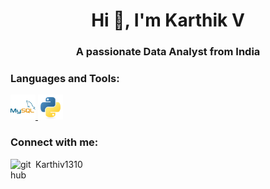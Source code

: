 <h1 align="center">Hi 👋, I'm Karthik V</h1>
<h3 align="center">A passionate Data Analyst from India</h3>


<h3 align="left">Languages and Tools:</h3>
<p align="left"> <a href="https://www.mysql.com/" target="_blank" rel="noreferrer"> <img src="https://raw.githubusercontent.com/devicons/devicon/master/icons/mysql/mysql-original-wordmark.svg" alt="mysql" width="40" height="40"/> </a> <a href="https://www.python.org" target="_blank" rel="noreferrer"> <img src="https://raw.githubusercontent.com/devicons/devicon/master/icons/python/python-original.svg" alt="python" width="40" height="40"/> </a> </p>

<h3 align="left">Connect with me:</h3>
<img align ="left" src="https://github.githubassets.com/assets/GitHub-Mark-ea2971cee799.png" alt="github" width="40" height="40"/><p>Karthiv1310</p>
